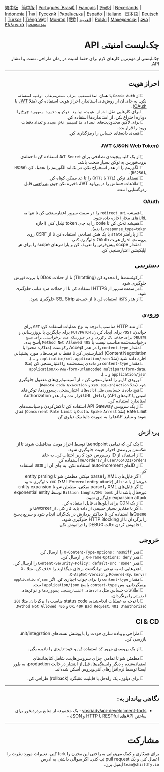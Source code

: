 [繁中版](./README-tw.md) | [简中版](./README-zh.md) | [Português (Brasil)](./README-pt_BR.md) | [Français](./README-fr.md) | [한국어](./README-ko.md) | [Nederlands](./README-nl.md) | [Indonesia](./README-id.md) | [ไทย](./README-th.md) | [Русский](./README-ru.md) | [Українська](./README-uk.md) | [Español](./README-es.md) | [Italiano](./README-it.md) | [日本語](./README-ja.md) | [Deutsch](./README-de.md) | [Türkçe](./README-tr.md) | [Tiếng Việt](./README-vi.md) | [Монгол](./README-mn.md) | [हिंदी](./README-hi.md) | [العربية](./README-ar.md) | [Polski](./README-pl.md) | [Македонски](./README-mk.md) | [ລາວ](./README-lo.md) | [Ελληνικά](./README-el.md) | [മലയാളം](./README-ml.md)

<div dir="rtl">

# چک‌لیست امنیتی API
چک‌لیستی از مهم‌ترین کارهای لازم برای حفظ امنیت در زمان طراحی، تست و انتشار API.

---

## احراز هویت
- [ ] &nbsp;&nbsp;&nbsp;&nbsp;&nbsp;&nbsp;از `Basic Auth` یا همان `اصالت‌سنجی برای دسترسی‌های اولیه` استفاده نکن. به جای آن از روش‌های استاندارد احراز هویت استفاده کن (مثلا [JWT](https://jwt.io/) یا [OAuth](https://oauth.net/)).
- [ ] &nbsp;&nbsp;&nbsp;&nbsp;&nbsp;&nbsp;برای کارهایی مثل `احراز هویت`، `تولید توکن` و `ذخیره پسوورد` چرخ را دوباره اختراع نکن. از استانداردها استفاده کن.
- [ ] &nbsp;&nbsp;&nbsp;&nbsp;&nbsp;&nbsp;برای لاگین محدودیت‌های `تعداد ماکسیمم تلاش مجدد`  و تعداد دفعات ورود را قرار بده.
- [ ] &nbsp;&nbsp;&nbsp;&nbsp;&nbsp;&nbsp;همه‌ی داده‌های حساس را رمزگذاری کن.

### JWT (JSON Web Token)
- [ ] &nbsp;&nbsp;&nbsp;&nbsp;&nbsp;&nbsp;از یک کلید پیچیده‌ی تصادفی برای `JWT Secret` استفاده کن تا حمله‌ی بروت‌فورس به توکن بسیار سخت باشد.
- [ ] &nbsp;&nbsp;&nbsp;&nbsp;&nbsp;&nbsp;الگوریتم را از هدر استخراج نکن. در بک‌اند الگوریتم را تحمیل کن (`HS256` یا `RS256`).
- [ ] &nbsp;&nbsp;&nbsp;&nbsp;&nbsp;&nbsp;انقضای توکن (`TTL` یا `RTTL`) را تا حد ممکن کوتاه کن.
- [ ] &nbsp;&nbsp;&nbsp;&nbsp;&nbsp;&nbsp;اطلاعات حساس را در پی‌لود JWT ذخیره نکن چون [به راحتی](https://jwt.io/#debugger-io) قابل رمزگشایی است.

### OAuth
- [ ] &nbsp;&nbsp;&nbsp;&nbsp;&nbsp;&nbsp;همیشه `redirect_uri` را در سمت سرور اعتبارسنجی کن تا تنها به URLهای مجاز اجازه داده شود.
- [ ] &nbsp;&nbsp;&nbsp;&nbsp;&nbsp;&nbsp;همیشه تلاش کن تا code را به جای token تبادل کنی (اجازه `response_type=token` را نده).
- [ ] &nbsp;&nbsp;&nbsp;&nbsp;&nbsp;&nbsp;از پارامتر `state` با یک هش تصادفی استفاده کن تا از CSRF روی پروسه‌ی احراز هویت OAuth جلوگیری کنی.
- [ ] &nbsp;&nbsp;&nbsp;&nbsp;&nbsp;&nbsp;مقدار scope پیش‌فرض را تعریف کن و پارامترهای scope را برای هر اپلیکیشن اعتبارسنجی کن.

## دسترسی
- [ ] &nbsp;&nbsp;&nbsp;&nbsp;&nbsp;&nbsp;رکوئست‌ها را محدود کن (Throttling) تا از حملات DDos یا بروت‌فورس جلوگیری شود.
- [ ] &nbsp;&nbsp;&nbsp;&nbsp;&nbsp;&nbsp;در سمت سرور از HTTPS استفاده کن تا از حملات مرد میانی جلوگیری شود.
- [ ] &nbsp;&nbsp;&nbsp;&nbsp;&nbsp;&nbsp;از هدر `HSTS` استفاده کن تا از حمله‌ی SSL Strip جلوگیری شود.

## ورودی
- [ ] &nbsp;&nbsp;&nbsp;&nbsp;&nbsp;&nbsp;از متد HTTP مناسب با توجه به نوع عملیات استفاده کن: `GET` برای خواندن، `POST` برای ایجاد کردن، `PUT/PATCH` برای جایگزین یا بروزرسانی و `DELETE` برای حذف یک رکورد، و در صورتیکه متد درخواستی برای منبع درخواست‌شده مناسب نیست با `405 Method Not Allowed` پاسخ بده.
- [ ] &nbsp;&nbsp;&nbsp;&nbsp;&nbsp;&nbsp;مقدار `content-type` را در هدر Accept رکوئست (مذاکره محتوا یا Content Negotiation) اعتبارسنجی کن تا فقط به فرمت‌های مورد پشتیبانی اجازه داده شود (مثلا `application/xml`، `application/json` و ...).
- [ ] &nbsp;&nbsp;&nbsp;&nbsp;&nbsp;&nbsp;مقدار `content-type` در داده‌ی پست‌شده را اعتبارسنجی کن (مثلا `application/x-www-form-urlencoded`، `multipart/form-data`، `application/json` و ...).
- [ ] &nbsp;&nbsp;&nbsp;&nbsp;&nbsp;&nbsp;ورودی کاربر را اعتبارسنجی کن تا از آسیب‌پذیری‌های معمول جلوگیری شود (مثلا `XSS`، `SQL-Injection` و `Remote Code Execution`). 
- [ ] &nbsp;&nbsp;&nbsp;&nbsp;&nbsp;&nbsp;هیچ داده‌ی حساسی مثل (داده‌های اعتبارسنجی، پسوورد‌ها، توکن‌های امنیتی یا کلید‌های API) را داخل URL قرار نده و از هدر Authorization استاندارد استفاده کن.
- [ ] &nbsp;&nbsp;&nbsp;&nbsp;&nbsp;&nbsp;از یک سرویس API Gateway استفاده کن تا کش‌کردن و سیاست‌های Rate Limit (مثلا `Quota`، `Spike Arrest` یا `Concurrent Rate Limit`) فعال شوند و منابع APIها را به صورت داینامیک دپلوی کن.

## پردازش
- [ ] &nbsp;&nbsp;&nbsp;&nbsp;&nbsp;&nbsp;چک کن که تمامی endpointها توسط احراز هویت محافظت شوند تا از شکستن پروسه‌ی احراز هویت جلوگیری شود.
- [ ] &nbsp;&nbsp;&nbsp;&nbsp;&nbsp;&nbsp;از استفاده از ID ریسورس خود کاربر اجتناب کن. به جای `user/654321/orders` از `/me/orders` استفاده کن.
- [ ] &nbsp;&nbsp;&nbsp;&nbsp;&nbsp;&nbsp;از IDهای auto-increment استفاده نکن. به جای آن از `UUID` استفاده کن.
- [ ] &nbsp;&nbsp;&nbsp;&nbsp;&nbsp;&nbsp;اگر فایل‌های XML را parse میکنی مطمئن شو تا entity parsing غیرفعال باشد تا از `XXE` (XML External entity attack) جلوگیری شود.
- [ ] &nbsp;&nbsp;&nbsp;&nbsp;&nbsp;&nbsp;اگر فایل‌های XML را parse میکنی، مطمئن شو تا entity expansion غیرفعال باشد تا از `Billion Laughs/XML bomb` توسط exponential entity expansion attack جلوگیری شود.
- [ ] &nbsp;&nbsp;&nbsp;&nbsp;&nbsp;&nbsp;از یک CDN برای آپلودهای فایل استفاده کن.
- [ ] &nbsp;&nbsp;&nbsp;&nbsp;&nbsp;&nbsp;اگر با مقادیر بسیار حجیمی از داده باید کار کنی، از Workerها و Queueها استفاده کن تا حداکثر پردازش در بک‌گراند انجام شود و سریع پاسخ را برگردان تا از HTTP Blocking جلوگیری شود.
- [ ] &nbsp;&nbsp;&nbsp;&nbsp;&nbsp;&nbsp;خاموش کردن حالت DEBUG را فراموش نکن.

## خروجی
- [ ] &nbsp;&nbsp;&nbsp;&nbsp;&nbsp;&nbsp;هدر `X-Content-Type-Options: nosniff` را ارسال کن.
- [ ] &nbsp;&nbsp;&nbsp;&nbsp;&nbsp;&nbsp;هدر `X-Frame-Options: deny` را ارسال کن.
- [ ] &nbsp;&nbsp;&nbsp;&nbsp;&nbsp;&nbsp;هدر `'Content-Security-Policy: default-src 'none` را ارسال کن.
- [ ] &nbsp;&nbsp;&nbsp;&nbsp;&nbsp;&nbsp;هدرهایی که به نوعی اثرانگشت برجای میگذارند را حذف کن، مثلا `X-Powered-By`، `Server` و ‍`X-AspNet-Version`.
- [ ] &nbsp;&nbsp;&nbsp;&nbsp;&nbsp;&nbsp;مقدار `content-type` را برای جواب اجباری کن. اگر `application/json` برمیگردانی، پس `content-type` پاسخ `application/json` است.
- [ ] &nbsp;&nbsp;&nbsp;&nbsp;&nbsp;&nbsp;اطلاعات حساس مثل `داده‌های اعتبارسنجی`، `پسوورد‌ها` و `توکن‌های امنیتی` را برنگردان.
- [ ] &nbsp;&nbsp;&nbsp;&nbsp;&nbsp;&nbsp;با توجه به عملیات انجام‌شده، status code مناسب را برگردان. مثلا `200 OK`، `400 Bad Request`، `401 Unauthorized` و `405 Method Not Allowed`.

## CI & CD
- [ ] &nbsp;&nbsp;&nbsp;&nbsp;&nbsp;&nbsp;طراحی و پیاده سازی خودت را با پوشش تست‌های unit/integration بازرسی کن.
- [ ] &nbsp;&nbsp;&nbsp;&nbsp;&nbsp;&nbsp;از یک پروسه‌ی مرور کد استفاده کن و خود-تاییدی را نادیده بگیر.
- [ ] &nbsp;&nbsp;&nbsp;&nbsp;&nbsp;&nbsp;مطمئن شو تا تمامی اجزای سرویس‌هایت، شامل کتابخانه‌های استفاده‌شده و دیگر وابستگی‌ها، قبل از انتشار در حالت production، به طور ایستا توسط نرم‌افزارهای آنتی‌ویروس اسکن شده‌اند.
- [ ] &nbsp;&nbsp;&nbsp;&nbsp;&nbsp;&nbsp;برای دپلوی، یک راه‌حل با قابلیت عقبگرد (rollback) طراحی کن.


---

## نگاهی بیانداز به:
- [yosriady/api-development-tools](https://github.com/yosriady/api-development-tools) - یک مجموعه از منابع بردردبخور برای ساختن APIهای RESTful با HTTP و JSON - 


---

# مشارکت
برای همکاری و کمک می‌توانی به راحتی این مخزن را fork کنی، تغییرات مورد نظرت را اعمال کنی و یک pull request ثب کنی. اگر سوالی داشتی به آدرس `team@shieldfy.io` ایمیل بزن.
</div>
